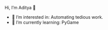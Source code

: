 Hi, I’m Aditya 👋
- 👀 I’m interested in: Automating tedious work.  
- 🌱 I’m currently learning: PyGame 

<!---
AdityaSharma223/AdityaSharma223 is a ✨ special ✨ repository because its `README.md` (this file) appears on your GitHub profile.
You can click the Preview link to take a look at your changes.
--->
